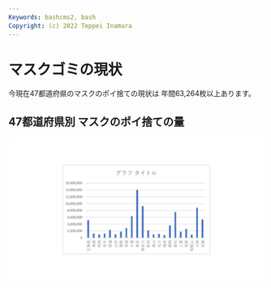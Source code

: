 ```yaml
---
Keywords: bashcms2, bash
Copyright: (c) 2022 Teppei Inamura
---
```


# **マスクゴミの現状**

今現在47都道府県のマスクのポイ捨ての現状は
年間63,264枚以上あります。

## 47都道府県別 マスクのポイ捨ての量

![都道府県](./todohuken1/todohuken.JPG)



